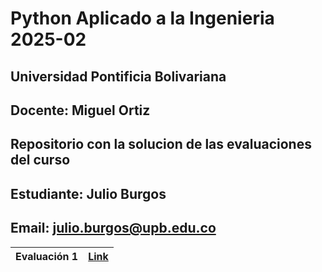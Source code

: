 # Python Aplicado a la Ingenieria 2025-02
## Universidad Pontificia Bolivariana 
## Docente: Miguel Ortiz

## Repositorio con la solucion de las evaluaciones del curso 
## Estudiante: Julio Burgos
## Email: julio.burgos@upb.edu.co

|Evaluación 1|[Link](https://github.com/Julio-0204/Python-ING/blob/af0d5cd87e46c136dfe908a46fb6097b73b7bf29/Python_aplicado_a_la_ingenieria.ipynb)|
|------------|------------------------------------------------------------------------------------------------------------------------------------|
